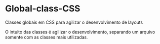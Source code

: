 # Global-class-CSS
Classes globais em CSS para agilizar o desenvolvimento de layouts

O intuito das classes é agilizar o desenvolvimento, separando um arquivo somente com as classes mais utilizadas.
